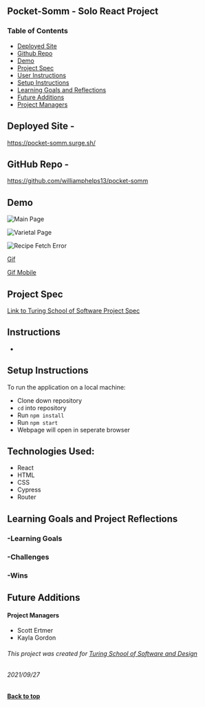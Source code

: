 ## Pocket-Somm - Solo React Project

### Table of Contents
- [Deployed Site](#deployed-site)
- [Github Repo](#github-repo)
- [Demo](#demo)
- [Project Spec](#project-spec)
- [User Instructions](#app-operation-instructions)
- [Setup Instructions](#setup-instructions)
- [Learning Goals and Reflections](#learning-goals-project-reflection)
- [Future Additions](#future-additions)
- [Project Managers](#project-managers)

## Deployed Site - 
https://pocket-somm.surge.sh/

## GitHub Repo - 
https://github.com/williamphelps13/pocket-somm

## Demo

![Main Page]()

![Varietal Page]() 

![Recipe Fetch Error]()

[Gif]()

[Gif Mobile]()

## Project Spec

[Link to Turing School of Software Project Spec](https://frontend.turing.edu/projects/module-3/showcase.html)

## Instructions
- 

## Setup Instructions

To run the application on a local machine:

- Clone down repository 
- `cd` into repository
- Run ``` npm install ```
- Run ``npm start``
- Webpage will open in seperate browser

## Technologies Used: 
 - React
 - HTML
 - CSS
 - Cypress
 - Router

## Learning Goals and Project Reflections

### -Learning Goals

### -Challenges

### -Wins 

## Future Additions

#### Project Managers
- Scott Ertmer
- Kayla Gordon

###### This project was created for [Turing School of Software and Design](https://turing.io/)
###### 2021/09/27
**[Back to top](#table-of-contents)**
